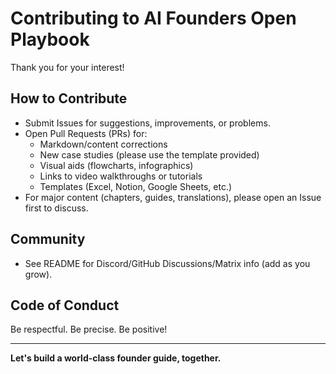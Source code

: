 # Contributing to AI Founders Open Playbook

Thank you for your interest!

## How to Contribute
- Submit Issues for suggestions, improvements, or problems.
- Open Pull Requests (PRs) for:
    - Markdown/content corrections
    - New case studies (please use the template provided)
    - Visual aids (flowcharts, infographics)
    - Links to video walkthroughs or tutorials
    - Templates (Excel, Notion, Google Sheets, etc.)
- For major content (chapters, guides, translations), please open an Issue first to discuss.

## Community
- See README for Discord/GitHub Discussions/Matrix info (add as you grow).

## Code of Conduct
Be respectful. Be precise. Be positive!

---

**Let's build a world-class founder guide, together.**


